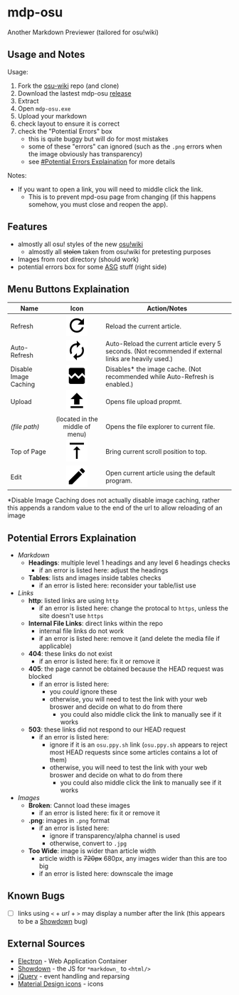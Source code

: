 # mdp-osu

Another Markdown Previewer (tailored for osu!wiki)

## Usage and Notes

Usage:

1. Fork the [osu-wiki](https://github.com/ppy/osu-wiki) repo (and clone)
2. Download the lastest mdp-osu [release](https://github.com/MegaApplePi/mdp-osu/releases)
3. Extract
4. Open `mdp-osu.exe`
5. Upload your markdown
6. check layout to ensure it is correct
7. check the "Potential Errors" box
   - this is quite buggy but will do for most mistakes
   - some of these "errors" can ignored (such as the `.png` errors when the image obviously has transparency)
   - see [#Potential Errors Explaination](#potential-errors-explaination) for more details

Notes:

- If you want to open a link, you will need to middle click the link.
  - This is to prevent mpd-osu page from changing (if this happens somehow, you must close and reopen the app).

## Features

- almostly all osu! styles of the new [osu!wiki](https://new.ppy.sh/wiki/)
  - almostly all ~~stolen~~ taken from osu!wiki for pretesting purposes
- Images from root directory (should work)
- potential errors box for some [ASG](https://new.ppy.sh/wiki/Article_Style_Guide) stuff (right side)

## Menu Buttons Explaination

| Name                  | Icon                             | Action/Notes                                                                                           |
|-----------------------|:--------------------------------:|--------------------------------------------------------------------------------------------------------|
| Refresh               | ![](docs/refresh.png)            | Reload the current article.                                                                            |
| Auto-Refresh          | ![](docs/autorenew.png)          | Auto-Reload the current article every 5 seconds. (Not recommended if external links are heavily used.) |
| Disable Image Caching | ![](docs/broken_image.png)       | Disables\* the image cache. (Not recommended while Auto-Refresh is enabled.)                           |
| Upload                | ![](docs/file_upload.png)        | Opens file upload propmt.                                                                              |
| _(file path)_         | (located in the middle of menu)  | Opens the file explorer to current file.                                                               |
| Top of Page           | ![](docs/vertical_align_top.png) | Bring current scroll position to top.                                                                  |
| Edit                  | ![](docs/edit.png)               | Open current article using the default program.                                                        |

\*Disable Image Caching does not actually disable image caching, rather this appends a random value to the end of the url to allow reloading of an image

## Potential Errors Explaination

- *Markdown*
  - **Headings**: multiple level 1 headings and any level 6 headings checks
    - if an error is listed here: adjust the headings
  - **Tables**: lists and images inside tables checks
    - if an error is listed here: reconsider your table/list use
- *Links*
  - **http**: listed links are using `http`
    - if an error is listed here: change the protocal to `https`, unless the site doesn't use `https`
  - **Internal File Links**: direct links within the repo
    - internal file links do not work
    - if an error is listed here: remove it (and delete the media file if applicable)
  - **404**: these links do not exist
    - if an error is listed here: fix it or remove it
  - **405**: the page cannot be obtained because the HEAD request was blocked
    - if an error is listed here:
      - you *could* ignore these
      - otherwise, you will need to test the link with your web broswer and decide on what to do from there
        - you could also middle click the link to manually see if it works
  - **503**: these links did not respond to our HEAD request
    - if an error is listed here:
      - ignore if it is an `osu.ppy.sh` link (`osu.ppy.sh` appears to reject most HEAD requests since some articles contains a lot of them)
      - otherwise, you will need to test the link with your web broswer and decide on what to do from there
        - you could also middle click the link to manually see if it works
- *Images*
  - **Broken**: Cannot load these images
    - if an error is listed here: fix it or remove it
  - **.png**: images in `.png` format
    - if an error is listed here:
      - ignore if transparency/alpha channel is used
      - otherwise, convert to `.jpg`
  - **Too Wide**: image is wider than article width
    - article width is ~~720px~~ 680px, any images wider than this are too big
    - if an error is listed here: downscale the image

## Known Bugs

- [ ] links using `<` + _url_ + `>` may display a number after the link (this appears to be a [Showdown](https://github.com/showdownjs/showdown) bug)

## External Sources

- [Electron](http://electron.atom.io/) - Web Application Container
- [Showdown](https://github.com/showdownjs/showdown) - the JS for `*markdown_` to `<html/>`
- [jQuery](https://github.com/jquery/jquery) - event handling and reparsing
- [Material Design icons](https://github.com/google/material-design-icons/) - icons
